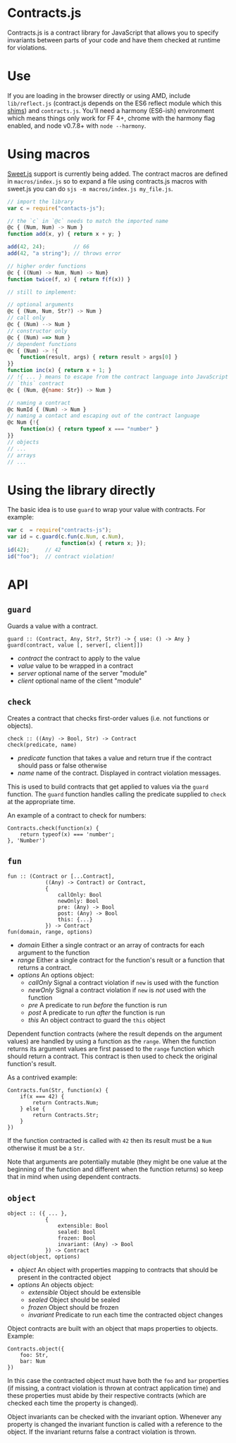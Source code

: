 # Contracts.js

Contracts.js is a contract library for JavaScript that allows you to specify invariants between parts of your code and have them checked at runtime for violations. 

# Use

If you are loading in the browser directly or using AMD, include `lib/reflect.js` (contract.js depends on the ES6 reflect module which this [shims](https://github.com/tvcutsem/harmony-reflect)) and `contracts.js`. You'll need a harmony (ES6-ish) environment which means things only work for FF 4+, chrome with the harmony flag enabled, and node v0.7.8+ with `node --harmony`.

# Using macros

[Sweet.js](http://sweetjs.org) support is currently being added. The contract macros are defined in `macros/index.js` so to expand a file using contracts.js macros with sweet.js you can do `sjs -m macros/index.js my_file.js`. 

```js
// import the library 
var c = require("contacts-js");

// the `c` in `@c` needs to match the imported name
@c { (Num, Num) -> Num }
function add(x, y) { return x + y; } 

add(42, 24);         // 66
add(42, "a string"); // throws error

// higher order functions
@c { ((Num) -> Num, Num) -> Num}
function twice(f, x) { return f(f(x)) }

// still to implement:

// optional arguments
@c { (Num, Num, Str?) -> Num }
// call only
@c { (Num) --> Num }
// constructor only
@c { (Num) ==> Num }
// dependent functions
@c { (Num) -> !{
    function(result, args) { return result > args[0] } 
}}
function inc(x) { return x + 1; }
// !{ ... } means to escape from the contract language into JavaScript
// `this` contract
@c { (Num, @{name: Str}) -> Num }

// naming a contract
@c NumId { (Num) -> Num }
// naming a contact and escaping out of the contract language
@c Num {!{
    function(x) { return typeof x === "number" }
}}
// objects
// ...
// arrays
// ...
```

# Using the library directly

The basic idea is to use `guard` to wrap your value with contracts. For example:

```js
var c  = require("contracts-js");
var id = c.guard(c.fun(c.Num, c.Num),
                 function(x) { return x; });
id(42);     // 42
id("foo");  // contract violation!
```

# API

## `guard`


Guards a value with a contract.

	guard :: (Contract, Any, Str?, Str?) -> { use: () -> Any }
    guard(contract, value [, server[, client]])

  * _contract_ the contract to apply to the value
  * _value_ value to be wrapped in a contract
  * _server_ optional name of the server "module"
  * _client_ optional name of the client "module"



## `check`


Creates a contract that checks first-order values (i.e. not functions or objects).

	check :: ((Any) -> Bool, Str) -> Contract
	check(predicate, name)

  * _predicate_ function that takes a value and return true if the contract should pass or false otherwise
  * _name_ name of the contract. Displayed in contract violation messages.

This is used to build contracts that get applied to values via the `guard` function. The `guard` function handles calling the predicate supplied to `check` at the appropriate time.

An example of a contract to check for numbers:
	
	Contracts.check(function(x) { 
		return typeof(x) === 'number'; 
	}, 'Number')

## `fun`

	fun :: (Contract or [...Contract], 
			 	((Any) -> Contract) or Contract,
			 	{
			 		callOnly: Bool
			 		newOnly: Bool
			 		pre: (Any) -> Bool
			 		post: (Any) -> Bool
			 		this: {...}
			 	}) -> Contract
	fun(domain, range, options)

  * _domain_ Either a single contract or an array of contracts for each argument to the function
  * _range_ Either a single contract for the function's result or a function that returns a contract.
  * _options_ An options object:
	* _callOnly_ Signal a contract violation if `new` is used with the function
	* _newOnly_ Signal a contract violation if `new` is _not_ used with the function
	* _pre_ A predicate to run _before_ the function is run
	* _post_ A predicate to run _after_ the function is run
	* _this_ An object contract to guard the `this` object

Dependent function contracts (where the result depends on the argument values) are handled by using a function as the `range`. When the function returns its argument values are first passed to the `range` function which should return a contract. This contract is then used to check the original function's result.

As a contrived example:

	Contracts.fun(Str, function(x) { 
		if(x === 42) {
			return Contracts.Num;
		} else {
			return Contracts.Str;
		}
	})

If the function contracted is called with `42` then its result must be a `Num` otherwise it must be a `Str`.

Note that arguments are potentially mutable (they might be one value at the beginning of the function and different when the function returns) so keep that in mind when using dependent contracts.

## `object`


	object :: ({ ... }, 
				{ 
					extensible: Bool
					sealed: Bool
					frozen: Bool
					invariant: (Any) -> Bool
				}) -> Contract
	object(object, options)

  * _object_ An object with properties mapping to contracts that should be present in the contracted object
  * _options_ An objects object:
    * _extensible_ Object should be extensible
    * _sealed_ Object should be sealed
    * _frozen_ Object should be frozen
    * _invariant_ Predicate to run each time the contracted object changes

Object contracts are built with an object that maps properties to objects. Example:

	Contracts.object({
		foo: Str,
		bar: Num
	})

In this case the contracted object must have both the `foo` and `bar` properties (if missing, a contract violation is thrown at contract application time) and these properties must abide by their respective contracts (which are checked each time the property is changed).

Object invariants can be checked with the invariant option. Whenever any property is changed the invariant function is called with a reference to the object. If the invariant returns false a contract violation is thrown.
